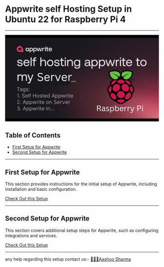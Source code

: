 
# Appwrite self Hosting Setup in Ubuntu 22 for Raspberry Pi 4
---
![Logo](./RaspberryPi_20241220_012346_0000.png)
## Table of Contents

- [First Setup for Appwrite](#first-setup-for-appwrite)
- [Second Setup for Appwrite](#second-setup-for-appwrite)

---

## First Setup for Appwrite

This section provides instructions for the initial setup of Appwrite, including installation and basic configuration.

[Check Out this Setup](./First-setup-for-Appwrite.md)

---

## Second Setup for Appwrite

This section covers additional setup steps for Appwrite, such as configuring integrations and services.

[Check Out this Setup](./Second-setup-for-Appwrite.md)

---

any help regarding this setup contact us:- [🧑🏻‍💻Aashoo Sharma](https://in.linkedin.com/in/aashoosharma)
